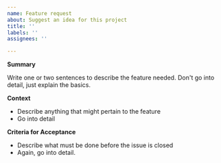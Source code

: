 ```yaml
---
name: Feature request
about: Suggest an idea for this project
title: ''
labels: ''
assignees: ''

---
```


**Summary**

Write one or two sentences to describe the feature needed. Don't go into detail, just explain the basics.


**Context**

 - Describe anything that might pertain to the feature
 - Go into detail


**Criteria for Acceptance**

 - Describe what must be done before the issue is closed
 - Again, go into detail.
